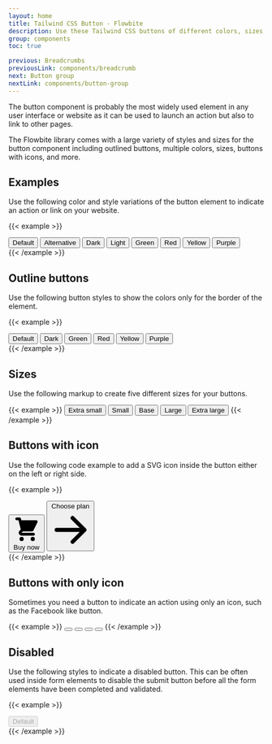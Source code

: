 ```yaml
---
layout: home
title: Tailwind CSS Button - Flowbite
description: Use these Tailwind CSS buttons of different colors, sizes, and variations to use for user actions and links
group: components
toc: true

previous: Breadcrumbs
previousLink: components/breadcrumb
next: Button group
nextLink: components/button-group
---
```


The button component is probably the most widely used element in any user interface or website as it can be used to launch an action but also to link to other pages.

The Flowbite library comes with a large variety of styles and sizes for the button component including outlined buttons, multiple colors, sizes, buttons with icons, and more.

## Examples

Use the following color and style variations of the button element to indicate an action or link on your website.

{{< example >}}
<div class="flex flex-wrap">
  <button type="button" class="text-white bg-blue-700 hover:bg-blue-800 focus:ring-4 focus:ring-blue-300 font-medium rounded-lg text-sm px-5 py-2.5 text-center mr-3 mb-3">Default</button>
  <button type="button" class="rounded-lg border border-gray-200 bg-white text-sm font-medium px-4 py-2 text-gray-900 hover:bg-gray-100 hover:text-blue-700 focus:z-10 focus:ring-2 focus:ring-blue-700 focus:text-blue-700 mr-3 mb-3">Alternative</button>
  <button type="button" class="text-white bg-gray-800 hover:bg-gray-900 focus:ring-4 focus:ring-gray-300 font-medium rounded-lg text-sm px-5 py-2.5 text-center mr-3 mb-3">Dark</button>
  <button type="button" class="text-gray-900 bg-white border border-gray-300 hover:bg-gray-100 focus:ring-4 focus:ring-blue-300 font-medium rounded-lg text-sm px-5 py-2.5 text-center mr-3 mb-3">Light</button>
  <button type="button" class="text-white bg-green-700 hover:bg-green-800 focus:ring-4 focus:ring-green-300 font-medium rounded-lg text-sm px-5 py-2.5 text-center mr-3 mb-3">Green</button>
  <button type="button" class="text-white bg-red-700 hover:bg-red-800 focus:ring-4 focus:ring-red-300 font-medium rounded-lg text-sm px-5 py-2.5 text-center mr-3 mb-3">Red</button>
  <button type="button" class="text-white bg-yellow-400 hover:bg-yellow-500 focus:ring-4 focus:ring-yellow-300 font-medium rounded-lg text-sm px-5 py-2.5 text-center mr-3 mb-3">Yellow</button>
  <button type="button" class="text-white bg-purple-700 hover:bg-purple-800 focus:ring-4 focus:ring-purple-300 font-medium rounded-lg text-sm px-5 py-2.5 text-center mr-3 mb-3">Purple</button>
</div>
{{< /example >}}

## Outline buttons

Use the following button styles to show the colors only for the border of the element.

{{< example >}}
<div class="flex flex-wrap">
  <button type="button" class="text-blue-700 hover:text-white border border-blue-700 hover:bg-blue-800 focus:ring-4 focus:ring-blue-300 font-medium rounded-lg text-sm px-5 py-2.5 text-center mr-3 mb-3">Default</button>
  <button type="button" class="text-gray-900 hover:text-white border border-gray-800 hover:bg-gray-900 focus:ring-4 focus:ring-gray-300 font-medium rounded-lg text-sm px-5 py-2.5 text-center mr-3 mb-3">Dark</button>
  <button type="button" class="text-green-700 hover:text-white border border-green-700 hover:bg-green-800 focus:ring-4 focus:ring-green-300 font-medium rounded-lg text-sm px-5 py-2.5 text-center mr-3 mb-3">Green</button>
  <button type="button" class="text-red-700 hover:text-white border border-red-700 hover:bg-red-800 focus:ring-4 focus:ring-red-300 font-medium rounded-lg text-sm px-5 py-2.5 text-center mr-3 mb-3">Red</button>
  <button type="button" class="text-yellow-400 hover:text-white border border-yellow-400 hover:bg-yellow-500 focus:ring-4 focus:ring-yellow-300 font-medium rounded-lg text-sm px-5 py-2.5 text-center mr-3 mb-3">Yellow</button>
  <button type="button" class="text-purple-700 hover:text-white border border-purple-700 hover:bg-purple-800 focus:ring-4 focus:ring-purple-300 font-medium rounded-lg text-sm px-5 py-2.5 text-center mr-3 mb-3">Purple</button>
</div>
{{< /example >}}

## Sizes

Use the following markup to create five different sizes for your buttons.

{{< example >}}
<button type="button" class="text-white bg-blue-700 hover:bg-blue-800 focus:ring-4 focus:ring-blue-300 font-medium rounded-lg text-xs px-3 py-2 text-center">Extra small</button>
<button type="button" class="text-white bg-blue-700 hover:bg-blue-800 focus:ring-4 focus:ring-blue-300 font-medium rounded-lg text-sm px-3 py-2 text-center">Small</button>
<button type="button" class="text-white bg-blue-700 hover:bg-blue-800 focus:ring-4 focus:ring-blue-300 font-medium rounded-lg text-sm px-5 py-2.5 text-center">Base</button>
<button type="button" class="text-white bg-blue-700 hover:bg-blue-800 focus:ring-4 focus:ring-blue-300 font-medium rounded-lg text-base px-5 py-3 text-center">Large</button>
<button type="button" class="text-white bg-blue-700 hover:bg-blue-800 focus:ring-4 focus:ring-blue-300 font-medium rounded-lg text-base px-6 py-3.5 text-center">Extra large</button>
{{< /example >}}

## Buttons with icon

Use the following code example to add a SVG icon inside the button either on the left or right side.

{{< example >}}
<div class="flex">
  <button type="button" class="text-white bg-blue-700 hover:bg-blue-800 focus:ring-4 focus:ring-blue-300 font-medium rounded-lg text-sm px-5 py-2.5 text-center inline-flex items-center mr-3">
    <svg class="-ml-1 mr-2 h-5 w-5" fill="currentColor" viewBox="0 0 20 20" xmlns="http://www.w3.org/2000/svg"><path d="M3 1a1 1 0 000 2h1.22l.305 1.222a.997.997 0 00.01.042l1.358 5.43-.893.892C3.74 11.846 4.632 14 6.414 14H15a1 1 0 000-2H6.414l1-1H14a1 1 0 00.894-.553l3-6A1 1 0 0017 3H6.28l-.31-1.243A1 1 0 005 1H3zM16 16.5a1.5 1.5 0 11-3 0 1.5 1.5 0 013 0zM6.5 18a1.5 1.5 0 100-3 1.5 1.5 0 000 3z"></path></svg>
    Buy now
  </button>
  <button type="button" class="text-white bg-blue-700 hover:bg-blue-800 focus:ring-4 focus:ring-blue-300 font-medium rounded-lg text-sm px-5 py-2.5 text-center inline-flex items-center">
      Choose plan
      <svg class="-mr-1 ml-2 h-5 w-5" fill="currentColor" viewBox="0 0 20 20" xmlns="http://www.w3.org/2000/svg"><path fill-rule="evenodd" d="M10.293 3.293a1 1 0 011.414 0l6 6a1 1 0 010 1.414l-6 6a1 1 0 01-1.414-1.414L14.586 11H3a1 1 0 110-2h11.586l-4.293-4.293a1 1 0 010-1.414z" clip-rule="evenodd"></path></svg>
  </button>
</div>
{{< /example >}}

## Buttons with only icon

Sometimes you need a button to indicate an action using only an icon, such as the Facebook like button.

{{< example >}}
<button type="button" class="text-white bg-blue-700 hover:bg-blue-800 focus:ring-4 focus:ring-blue-300 font-medium rounded-lg text-sm p-2.5 text-center inline-flex items-center mr-3">
    <svg class="h-5 w-5" fill="currentColor" viewBox="0 0 20 20" xmlns="http://www.w3.org/2000/svg"><path fill-rule="evenodd" d="M10.293 3.293a1 1 0 011.414 0l6 6a1 1 0 010 1.414l-6 6a1 1 0 01-1.414-1.414L14.586 11H3a1 1 0 110-2h11.586l-4.293-4.293a1 1 0 010-1.414z" clip-rule="evenodd"></path></svg>
</button>
<button type="button" class="text-white bg-blue-700 hover:bg-blue-800 focus:ring-4 focus:ring-blue-300 font-medium rounded-full text-sm p-2.5 text-center inline-flex items-center mr-3">
    <svg class="h-5 w-5" fill="currentColor" viewBox="0 0 20 20" xmlns="http://www.w3.org/2000/svg"><path fill-rule="evenodd" d="M10.293 3.293a1 1 0 011.414 0l6 6a1 1 0 010 1.414l-6 6a1 1 0 01-1.414-1.414L14.586 11H3a1 1 0 110-2h11.586l-4.293-4.293a1 1 0 010-1.414z" clip-rule="evenodd"></path></svg>
</button>
<button type="button" class="text-blue-700 bg-white border border-blue-700 hover:bg-blue-700 hover:text-white focus:ring-4 focus:ring-blue-300 font-medium rounded-lg text-sm p-2.5 text-center inline-flex items-center mr-3">
    <svg class="h-5 w-5" fill="currentColor" viewBox="0 0 20 20" xmlns="http://www.w3.org/2000/svg"><path fill-rule="evenodd" d="M10.293 3.293a1 1 0 011.414 0l6 6a1 1 0 010 1.414l-6 6a1 1 0 01-1.414-1.414L14.586 11H3a1 1 0 110-2h11.586l-4.293-4.293a1 1 0 010-1.414z" clip-rule="evenodd"></path></svg>
</button>
<button type="button" class="text-blue-700 bg-white border border-blue-700 hover:bg-blue-700 hover:text-white focus:ring-4 focus:ring-blue-300 font-medium rounded-full text-sm p-2.5 text-center inline-flex items-center">
    <svg class="h-5 w-5" fill="currentColor" viewBox="0 0 20 20" xmlns="http://www.w3.org/2000/svg"><path fill-rule="evenodd" d="M10.293 3.293a1 1 0 011.414 0l6 6a1 1 0 010 1.414l-6 6a1 1 0 01-1.414-1.414L14.586 11H3a1 1 0 110-2h11.586l-4.293-4.293a1 1 0 010-1.414z" clip-rule="evenodd"></path></svg>
</button>
{{< /example >}}

## Disabled

Use the following styles to indicate a disabled button. This can be often used inside form elements to disable the submit button before all the form elements have been completed and validated.

{{< example >}}
<div class="flex flex-wrap">
  <button type="button" class="text-white bg-blue-400 cursor-not-allowed font-medium rounded-lg text-sm px-5 py-2.5 text-center mr-3 mb-3" disabled>Default</button>
</div>
{{< /example >}}